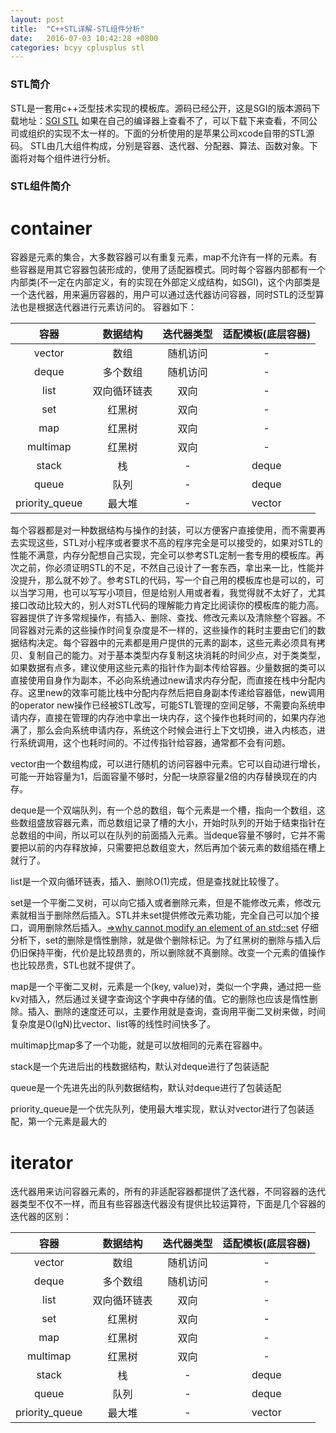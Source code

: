 ```yaml
---
layout: post
title:  "C++STL详解-STL组件分析"
date:   2016-07-03 10:42:28 +0800
categories: bcyy cplusplus stl
---
```



### STL简介
STL是一套用c++泛型技术实现的模板库。源码已经公开，这是SGI的版本源码下载地址：[SGI STL](https://www.sgi.com/tech/stl/download.html) 如果在自己的编译器上查看不了，可以下载下来查看，不同公司或组织的实现不太一样的。下面的分析使用的是苹果公司xcode自带的STL源码。
STL由几大组件构成，分别是容器、迭代器、分配器、算法、函数对象。下面将对每个组件进行分析。

### STL组件简介
# container

容器是元素的集合，大多数容器可以有重复元素，map不允许有一样的元素。有些容器是用其它容器包装形成的，使用了适配器模式。同时每个容器内部都有一个内部类(不一定在内部定义，有的实现在外部定义成结构，如SGI)，这个内部类是一个迭代器，用来遍历容器的，用户可以通过迭代器访问容器，同时STL的泛型算法也是根据迭代器进行元素访问的。
容器如下：

| 容器      |    数据结构 | 迭代器类型  | 适配模板(底层容器) |
| :--: | :--: | :--: | :--: |
| vector    | 数组 |  随机访问   | - |
| deque     |   多个数组 |  随机访问  | - |
| list      |    双向循环链表 |   双向| -|
| set      |    红黑树 |  双向 | - |
| map      |    红黑树 |  双向| - |
| multimap |    红黑树 |  双向 | - |
| stack     |  栈   |  - | deque|
| queue     |  队列  |  - | deque|
| priority_queue     |   最大堆  |  - | vector |

每个容器都是对一种数据结构与操作的封装，可以方便客户直接使用，而不需要再去实现这些，STL对小程序或者要求不高的程序完全是可以接受的，如果对STL的性能不满意，内存分配想自己实现，完全可以参考STL定制一套专用的模板库。再次之前，你必须证明STL的不足，不然自己设计了一套东西，拿出来一比，性能并没提升，那么就不妙了。参考STL的代码，写一个自己用的模板库也是可以的，可以当学习用，也可以写写小项目，但是给别人用或者看，我觉得就不太好了，尤其接口改动比较大的，别人对STL代码的理解能力肯定比阅读你的模板库的能力高。
容器提供了许多常规操作，有插入、删除、查找、修改元素以及清除整个容器。不同容器对元素的这些操作时间复杂度是不一样的，这些操作的耗时主要由它们的数据结构决定。每个容器中的元素都是用户提供的元素的副本，这些元素必须具有拷贝、复制自己的能力。对于基本类型内存复制这块消耗的时间少点，对于类类型，如果数据有点多，建议使用这些元素的指针作为副本传给容器。少量数据的类可以直接使用自身作为副本，不必向系统通过new请求内存分配，而直接在栈中分配内存。这里new的效率可能比栈中分配内存然后把自身副本传递给容器低，new调用的operator new操作已经被STL改写，可能STL管理的空间足够，不需要向系统申请内存，直接在管理的内存池中拿出一块内存，这个操作也耗时间的，如果内存池满了，那么会向系统申请内存，系统这个时候会进行上下文切换，进入内核态，进行系统调用，这个也耗时间的。不过传指针给容器，通常都不会有问题。

vector由一个数组构成，可以进行随机的访问容器中元素。它可以自动进行增长，可能一开始容量为1，后面容量不够时，分配一块原容量2倍的内存替换现在的内存。

deque是一个双端队列，有一个总的数组，每个元素是一个槽，指向一个数组，这些数组盛放容器元素，而总数组记录了槽的大小，开始时队列的开始于结束指针在总数组的中间，所以可以在队列的前面插入元素。当deque容量不够时，它并不需要把以前的内存释放掉，只需要把总数组变大，然后再加个装元素的数组插在槽上就行了。

list是一个双向循环链表，插入、删除O(1)完成，但是查找就比较慢了。

set是一个平衡二叉树，可以向它插入或者删除元素，但是不能修改元素，修改元素就相当于删除然后插入。STL并未set提供修改元素功能，完全自己可以加个接口，调用删除然后插入。[=>why cannot modify an element of an std::set](http://stackoverflow.com/questions/908949/what-happens-when-you-modify-an-element-of-an-stdset) 仔细分析下，set的删除是惰性删除，就是做个删除标记。为了红黑树的删除与插入后仍旧保持平衡，代价是比较昂贵的，所以删除就不真删除。改变一个元素的值操作也比较昂贵，STL也就不提供了。

map是一个平衡二叉树，元素是一个(key, value)对，类似一个字典，通过把一些kv对插入，然后通过关键字查询这个字典中存储的值。它的删除也应该是惰性删除。插入、删除的速度还可以，主要作用就是查询，查询用平衡二叉树来做，时间复杂度是O(lgN)比vector、list等的线性时间快多了。

multimap比map多了一个功能，就是可以放相同的元素在容器中。

stack是一个先进后出的栈数据结构，默认对deque进行了包装适配

queue是一个先进先出的队列数据结构，默认对deque进行了包装适配

priority_queue是一个优先队列，使用最大堆实现，默认对vector进行了包装适配，第一个元素是最大的

# iterator

迭代器用来访问容器元素的，所有的非适配容器都提供了迭代器，不同容器的迭代器类型不仅不一样，而且有些容器迭代器没有提供比较运算符，下面是几个容器的迭代器的区别：

| 容器      |    数据结构 | 迭代器类型  | 适配模板(底层容器) |
| :--: | :--: | :--: | :--: |
| vector    | 数组 |  随机访问   | - |
| deque     |   多个数组 |  随机访问  | - |
| list      |    双向循环链表 |   双向| -|
| set      |    红黑树 |  双向 | - |
| map      |    红黑树 |  双向| - |
| multimap |    红黑树 |  双向 | - |
| stack     |  栈   |  - | deque|
| queue     |  队列  |  - | deque|
| priority_queue     |   最大堆  |  - | vector |

